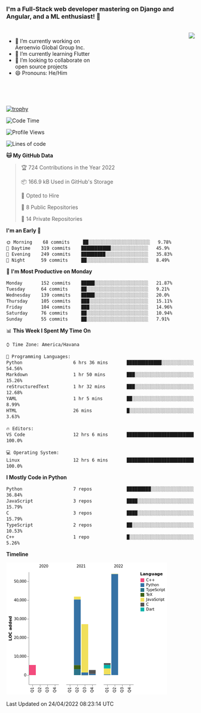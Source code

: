 ### I'm a Full-Stack web developer mastering on Django and Angular, and a ML enthusiast!  👋

<br/>

<img align="right" height="250"  src="https://media1.giphy.com/media/qgQUggAC3Pfv687qPC/giphy.gif?cid=ecf05e470ttfxgsj072btembitu1zn4ti3t3cdyg4jo5b3by&rid=giphy.gif&ct=g" />

 <div style="width:50%">
    <ul>
      <li>🔭 I’m currently working on Aeroenvio Global Group Inc.</li>
      <li>🌱 I’m currently learning Flutter</li>
      <li>👯 I’m looking to collaborate on open source projects</li>
      <li>😄 Pronouns: He/Him</li>
<!--       <li>⚡ Fun fact: I started my first professional project for a company as web dev without knowing any JS </li> -->
    </ul>
  </div>
  
<br/><br/><br/>

[![trophy](https://github-profile-trophy.vercel.app/?username=dfg-98&row=3&column=3&theme=monokai)](https://github.com/ryo-ma/github-profile-trophy)


<!--START_SECTION:waka-->
![Code Time](http://img.shields.io/badge/Code%20Time-146%20hrs%208%20mins-blue)

![Profile Views](http://img.shields.io/badge/Profile%20Views-4-blue)

![Lines of code](https://img.shields.io/badge/From%20Hello%20World%20I%27ve%20Written-138%20Thousand%20lines%20of%20code-blue)

**🐱 My GitHub Data** 

> 🏆 724 Contributions in the Year 2022
 > 
> 📦 166.9 kB Used in GitHub's Storage 
 > 
> 💼 Opted to Hire
 > 
> 📜 8 Public Repositories 
 > 
> 🔑 14 Private Repositories  
 > 
**I'm an Early 🐤** 

```text
🌞 Morning    68 commits     ██░░░░░░░░░░░░░░░░░░░░░░░   9.78% 
🌆 Daytime    319 commits    ███████████░░░░░░░░░░░░░░   45.9% 
🌃 Evening    249 commits    █████████░░░░░░░░░░░░░░░░   35.83% 
🌙 Night      59 commits     ██░░░░░░░░░░░░░░░░░░░░░░░   8.49%

```
📅 **I'm Most Productive on Monday** 

```text
Monday       152 commits    █████░░░░░░░░░░░░░░░░░░░░   21.87% 
Tuesday      64 commits     ██░░░░░░░░░░░░░░░░░░░░░░░   9.21% 
Wednesday    139 commits    █████░░░░░░░░░░░░░░░░░░░░   20.0% 
Thursday     105 commits    ███░░░░░░░░░░░░░░░░░░░░░░   15.11% 
Friday       104 commits    ███░░░░░░░░░░░░░░░░░░░░░░   14.96% 
Saturday     76 commits     ██░░░░░░░░░░░░░░░░░░░░░░░   10.94% 
Sunday       55 commits     ██░░░░░░░░░░░░░░░░░░░░░░░   7.91%

```


📊 **This Week I Spent My Time On** 

```text
⌚︎ Time Zone: America/Havana

💬 Programming Languages: 
Python                   6 hrs 36 mins       █████████████░░░░░░░░░░░░   54.56% 
Markdown                 1 hr 50 mins        ███░░░░░░░░░░░░░░░░░░░░░░   15.26% 
reStructuredText         1 hr 32 mins        ███░░░░░░░░░░░░░░░░░░░░░░   12.68% 
YAML                     1 hr 5 mins         ██░░░░░░░░░░░░░░░░░░░░░░░   8.99% 
HTML                     26 mins             █░░░░░░░░░░░░░░░░░░░░░░░░   3.63%

🔥 Editors: 
VS Code                  12 hrs 6 mins       █████████████████████████   100.0%

💻 Operating System: 
Linux                    12 hrs 6 mins       █████████████████████████   100.0%

```

**I Mostly Code in Python** 

```text
Python                   7 repos             █████████░░░░░░░░░░░░░░░░   36.84% 
JavaScript               3 repos             ████░░░░░░░░░░░░░░░░░░░░░   15.79% 
C                        3 repos             ████░░░░░░░░░░░░░░░░░░░░░   15.79% 
TypeScript               2 repos             ██░░░░░░░░░░░░░░░░░░░░░░░   10.53% 
C++                      1 repo              █░░░░░░░░░░░░░░░░░░░░░░░░   5.26%

```


**Timeline**

![Chart not found](https://raw.githubusercontent.com/dfg-98/dfg-98/main/charts/bar_graph.png) 


 Last Updated on 24/04/2022 08:23:14 UTC
<!--END_SECTION:waka-->
